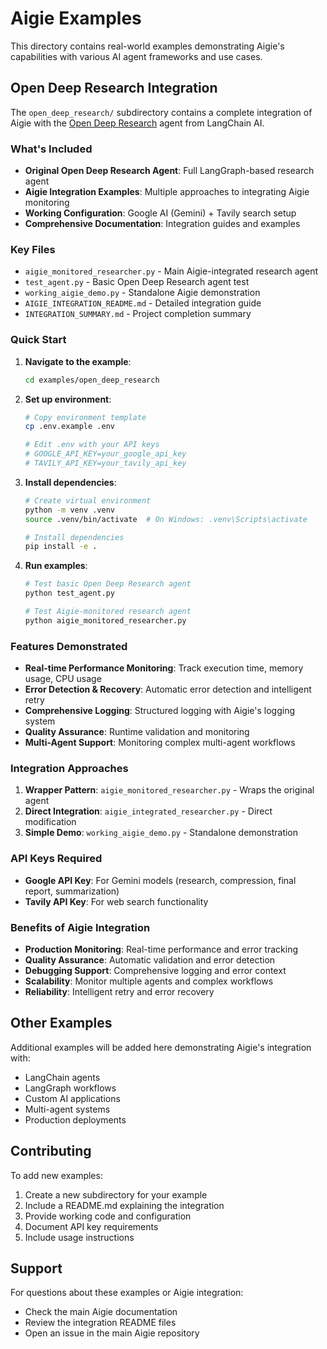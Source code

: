 # Aigie Examples

This directory contains real-world examples demonstrating Aigie's capabilities with various AI agent frameworks and use cases.

## Open Deep Research Integration

The `open_deep_research/` subdirectory contains a complete integration of Aigie with the [Open Deep Research](https://github.com/langchain-ai/open_deep_research) agent from LangChain AI.

### What's Included

- **Original Open Deep Research Agent**: Full LangGraph-based research agent
- **Aigie Integration Examples**: Multiple approaches to integrating Aigie monitoring
- **Working Configuration**: Google AI (Gemini) + Tavily search setup
- **Comprehensive Documentation**: Integration guides and examples

### Key Files

- `aigie_monitored_researcher.py` - Main Aigie-integrated research agent
- `test_agent.py` - Basic Open Deep Research agent test
- `working_aigie_demo.py` - Standalone Aigie demonstration
- `AIGIE_INTEGRATION_README.md` - Detailed integration guide
- `INTEGRATION_SUMMARY.md` - Project completion summary

### Quick Start

1. **Navigate to the example**:
   ```bash
   cd examples/open_deep_research
   ```

2. **Set up environment**:
   ```bash
   # Copy environment template
   cp .env.example .env
   
   # Edit .env with your API keys
   # GOOGLE_API_KEY=your_google_api_key
   # TAVILY_API_KEY=your_tavily_api_key
   ```

3. **Install dependencies**:
   ```bash
   # Create virtual environment
   python -m venv .venv
   source .venv/bin/activate  # On Windows: .venv\Scripts\activate
   
   # Install dependencies
   pip install -e .
   ```

4. **Run examples**:
   ```bash
   # Test basic Open Deep Research agent
   python test_agent.py
   
   # Test Aigie-monitored research agent
   python aigie_monitored_researcher.py
   ```

### Features Demonstrated

- **Real-time Performance Monitoring**: Track execution time, memory usage, CPU usage
- **Error Detection & Recovery**: Automatic error detection and intelligent retry
- **Comprehensive Logging**: Structured logging with Aigie's logging system
- **Quality Assurance**: Runtime validation and monitoring
- **Multi-Agent Support**: Monitoring complex multi-agent workflows

### Integration Approaches

1. **Wrapper Pattern**: `aigie_monitored_researcher.py` - Wraps the original agent
2. **Direct Integration**: `aigie_integrated_researcher.py` - Direct modification
3. **Simple Demo**: `working_aigie_demo.py` - Standalone demonstration

### API Keys Required

- **Google API Key**: For Gemini models (research, compression, final report, summarization)
- **Tavily API Key**: For web search functionality

### Benefits of Aigie Integration

- **Production Monitoring**: Real-time performance and error tracking
- **Quality Assurance**: Automatic validation and error detection
- **Debugging Support**: Comprehensive logging and error context
- **Scalability**: Monitor multiple agents and complex workflows
- **Reliability**: Intelligent retry and error recovery

## Other Examples

Additional examples will be added here demonstrating Aigie's integration with:
- LangChain agents
- LangGraph workflows
- Custom AI applications
- Multi-agent systems
- Production deployments

## Contributing

To add new examples:

1. Create a new subdirectory for your example
2. Include a README.md explaining the integration
3. Provide working code and configuration
4. Document API key requirements
5. Include usage instructions

## Support

For questions about these examples or Aigie integration:
- Check the main Aigie documentation
- Review the integration README files
- Open an issue in the main Aigie repository
